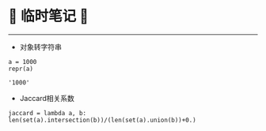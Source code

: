 # :rocket: 临时笔记 :facepunch:
---
- 对象转字符串
```
a = 1000
repr(a)

'1000'
```
- Jaccard相关系数
```
jaccard = lambda a, b: len(set(a).intersection(b))/(len(set(a).union(b))+0.)
```
